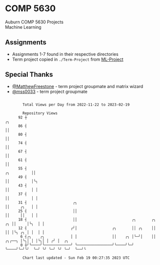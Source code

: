 # COMP 5630
Auburn COMP 5630 Projects  
Machine Learning

## Assignments
- Assignments 1-7 found in their respective directories
- Term project copied in `./Term-Project` from [ML-Project](https://github.com/wumphlett/ML-Project)

## Special Thanks
- [@MatthewFreestone](https://github.com/MatthewFreestone) - term project groupmate and matrix wizard
- [@mss0033](https://github.com/mss0033) - term project groupmate

```

        Total Views per Day from 2022-11-22 to 2023-02-19

        Repository Views
      92 ┼                                                                                  ╭╮
      86 ┤                                                                                  ││
      80 ┤                                                                                  ││
      74 ┤                                                                                  ││
      67 ┤                                                                                  ││
      61 ┤                                                                                  ││
      55 ┤                                                                      ╭╮          ││
      49 ┤                                                                      ││          │╰╮
      43 ┤                                                                      ││          │ │
      37 ┤                                                                      ││          │ │
      31 ┤                     ╭╮                                               ││     ╭╮   │ │
      25 ┤                     ││                                               ││     ││   │ │
      18 ┤                     ││                         ╭╮       ╭╮        ╭╮ ││     │╰╮  │ │
      12 ┤                    ╭╯│                ╭╮       ││ ╭╮    ││        ││ │╰╮ ╭╮ │ │  │ │
       6 ┤╭╮    ╭╮            │ │                ││    ╭╮ │╰─╯│    ││ ╭╮╭──╮ │╰╮│ │ │╰╮│ │ ╭╯ │  ╭╮
       0 ┼╯╰────╯╰────────────╯ ╰────────────────╯╰────╯╰─╯   ╰────╯╰─╯╰╯  ╰─╯ ╰╯ ╰─╯ ╰╯ ╰─╯  ╰──╯╰

        Chart last updated - Sun Feb 19 00:27:35 2023 UTC
        
```
